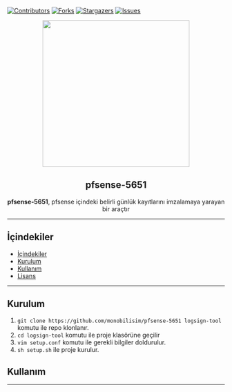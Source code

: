[![Contributors][contributors-shield]][contributors-url]
[![Forks][forks-shield]][forks-url]
[![Stargazers][stars-shield]][stars-url]
[![Issues][issues-shield]][issues-url]

<div align="center"> 
<a href="https://mono.net.tr/">
  <img src="https://monobilisim.com.tr/images/mono-bilisim.svg" width="340"/>
</a>

<h2 align="center">pfsense-5651</h2>
<b>pfsense-5651</b>, pfsense içindeki belirli günlük kayıtlarını imzalamaya yarayan bir araçtır
</div>

---

## İçindekiler 

- [İçindekiler](#içindekiler)
- [Kurulum](#kurulum)
- [Kullanım](#kullanım)
- [Lisans](#lisans)

---

## Kurulum

1. `git clone https://github.com/monobilisim/pfsense-5651 logsign-tool` komutu ile repo klonlanır.
2. `cd logsign-tool` komutu ile proje klasörüne geçilir
3. `vim setup.conf` komutu ile gerekli bilgiler doldurulur.
3. `sh setup.sh` ile proje kurulur.

## Kullanım



---

[contributors-shield]: https://img.shields.io/github/contributors/monobilisim/pfsense-5651.svg?style=for-the-badge
[contributors-url]: https://github.com/monobilisim/pfsense-5651/graphs/contributors
[forks-shield]: https://img.shields.io/github/forks/monobilisim/pfsense-5651.svg?style=for-the-badge
[forks-url]: https://github.com/monobilisim/pfsense-5651/network/members
[stars-shield]: https://img.shields.io/github/stars/monobilisim/pfsense-5651.svg?style=for-the-badge
[stars-url]: https://github.com/monobilisim/pfsense-5651/stargazers
[issues-shield]: https://img.shields.io/github/issues/monobilisim/pfsense-5651.svg?style=for-the-badge
[issues-url]: https://github.com/monobilisim/pfsense-5651/issues
